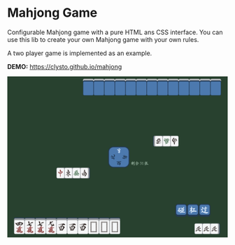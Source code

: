 # Mahjong Game

Configurable Mahjong game with a pure HTML ans CSS interface. You can use this lib to create your own Mahjong game with your own rules.

A two player game is implemented as an example.

**DEMO:** <https://clysto.github.io/mahjong>

![Mahjong Game](misc/screenshot.png)
